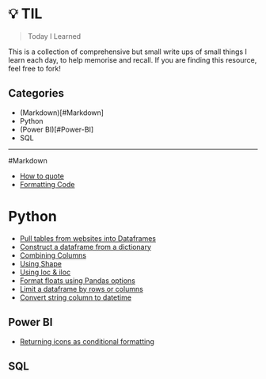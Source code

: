 # :bulb: TIL
> Today I Learned

This is a collection of comprehensive but small write ups of small things I learn each day, to help memorise and recall. If you are finding this resource, feel free to fork!  

## **Categories**

- (Markdown)[#Markdown]
- Python
- (Power BI)[#Power-BI]
- SQL
---

#Markdown

- [How to quote](Markdown/quote.md)
- [Formatting Code](Markdown/formatting_code.md)

# **Python**

- [Pull tables from websites into Dataframes](Pandas/pull_table_from_webpage.md)
- [Construct a dataframe from a dictionary](Pandas/construct_dataframe_from_dictionary.md)
- [Combining Columns](Pandas/combining_columns.md)
- [Using Shape](Pandas/dataframe_shape.md)
- [Using loc & iloc](Pandas/using_loc.md)
- [Format floats using Pandas options](Pandas/float_display_format.md)
- [Limit a dataframe by rows or columns](Pandas/restrict_dataframe_by_rows_columns.md)
- [Convert string column to datetime](Pandas/convert_column_to_datetime.md)

## Power BI

- [Returning icons as conditional formatting](PowerBI/returning_icons.md)


## **SQL**
